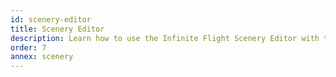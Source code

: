 ```yaml
---
id: scenery-editor
title: Scenery Editor
description: Learn how to use the Infinite Flight Scenery Editor with this guide.
order: 7
annex: scenery
---
```


